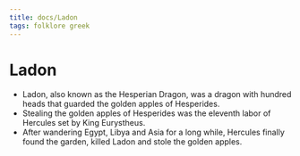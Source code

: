 ```yaml
---
title: docs/Ladon
tags: folklore greek
---
```


# Ladon

- Ladon, also known as the Hesperian Dragon, was a dragon with hundred heads that guarded the golden apples of Hesperides.
- Stealing the golden apples of Hesperides was the eleventh labor of Hercules set by King Eurystheus.
- After wandering Egypt, Libya and Asia for a long while, Hercules finally found the garden, killed Ladon and stole the golden apples.